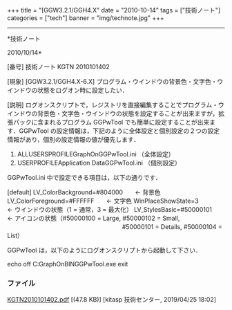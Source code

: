 ﻿+++
title = "[GGW3.2.1/GGH4.X"
date = "2010-10-14"
tags = ["技術ノート"]
categories = ["tech"]
banner = "img/technote.jpg"
+++

-----------------------------------------------------------------------------------------------------------------------------

*技術ノート

2010/10/14*


[番号]
技術ノート KGTN 2010101402

[現象]
[GGW3.2.1/GGH4.X-6.X]
プログラム・ウインドウの背景色・文字色・ウインドウの状態をログオン時に設定したい．

[説明]
ログオンスクリプトで，レジストリを直接編集することでプログラム・ウインドウの背景色・文字色・ウインドウの状態を設定することが出来ますが，拡張パックに含まれるプログラム
GGPwTool でも簡単に設定することが出来ます．GGPwTool
の設定情報は，下記のように全体設定と個別設定の２つの設定情報があり，個別の設定情報の値が優先します．

1) ALLUSERSPROFILEGraphOnGGPwTool.ini （全体設定）
2) USERPROFILEApplication DataGGPwTool.ini （個別設定）

GGPwTool.ini 中で設定できる項目は，以下の通りです．

[default]
LV_ColorBackground=#804000　　← 背景色
LV_ColorForeground=#FFFFFF　　← 文字色
WinPlaceShowState=3　　　　　　← ウインドウの状態（1 = 通常，3 =
最大化）
LV_StylesBasic=#50000101　　　← アイコンの状態（#50000100 = Large,
#50000102 = Small,
　　　　　　　　　　　　　　　　　　　#50000101 = Details, #50000104 =
List）

GGPwTool は，以下のようにログオンスクリプトから起動して下さい．

echo off
C:GraphOnBINGGPwTool.exe
exit


### ファイル

 
 


[KGTN2010101402.pdf](http://techreport.kitasp.net/attachments/download/4244/KGTN2010101402.pdf)
 [(47.8 KB)] [kitasp 技術センター, 2019/04/25
18:02]


 


 

